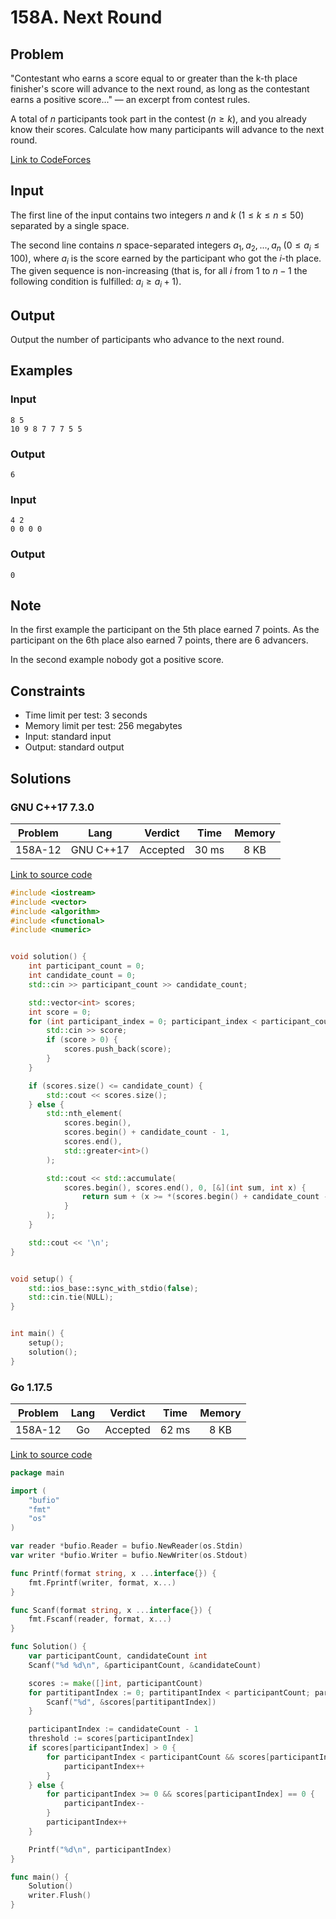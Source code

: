 # 158A. Next Round

## Problem

"Contestant who earns a score equal to or greater than the k-th place finisher's score will advance to the next round, as long as the contestant earns a positive score..." — an excerpt from contest rules.

A total of $n$ participants took part in the contest ($n \geq k$), and you already know their scores. Calculate how many participants will advance to the next round.

[Link to CodeForces](https://codeforces.com/problemset/problem/158/A)

## Input

The first line of the input contains two integers $n$ and $k$ ($1 \leq k \leq n \leq 50$) separated by a single space.

The second line contains $n$ space-separated integers $a_1$, $a_2$, ..., $a_n$ ($0 \leq a_i \leq 100$), where $a_i$ is the score earned by the participant who got the $i$-th place. The given sequence is non-increasing (that is, for all $i$ from 1 to $n - 1$ the following condition is fulfilled: $a_i \geq a_i + 1$).

## Output

Output the number of participants who advance to the next round.

## Examples

### Input

```
8 5
10 9 8 7 7 7 5 5
```

### Output

```
6
```

### Input

```
4 2
0 0 0 0
```

### Output

```
0
```

## Note

In the first example the participant on the 5th place earned 7 points. As the participant on the 6th place also earned 7 points, there are 6 advancers.

In the second example nobody got a positive score.

## Constraints

  - Time limit per test: 3 seconds
  - Memory limit per test: 256 megabytes
  - Input: standard input
  - Output: standard output

## Solutions

### GNU C++17 7.3.0

| Problem |    Lang   |  Verdict | Time  | Memory |
|:-------:|:---------:|:--------:|:-----:|:------:|
| 158A-12 | GNU C++17 | Accepted | 30 ms |  8 KB  |

[Link to source code](solution.cpp)

```c++
#include <iostream>
#include <vector>
#include <algorithm>
#include <functional>
#include <numeric>


void solution() {
    int participant_count = 0;
    int candidate_count = 0;
    std::cin >> participant_count >> candidate_count;

    std::vector<int> scores;
    int score = 0;
    for (int participant_index = 0; participant_index < participant_count; ++participant_index) {
        std::cin >> score;
        if (score > 0) {
            scores.push_back(score);
        }
    }

    if (scores.size() <= candidate_count) {
        std::cout << scores.size();
    } else {
        std::nth_element(
            scores.begin(),
            scores.begin() + candidate_count - 1,
            scores.end(),
            std::greater<int>()
        );

        std::cout << std::accumulate(
            scores.begin(), scores.end(), 0, [&](int sum, int x) {
                return sum + (x >= *(scores.begin() + candidate_count - 1));
            }
        );
    }

    std::cout << '\n';
}


void setup() {
    std::ios_base::sync_with_stdio(false);
    std::cin.tie(NULL);
}


int main() {
    setup();
    solution();
}
```

### Go 1.17.5

| Problem |    Lang   |  Verdict | Time  | Memory |
|:-------:|:---------:|:--------:|:-----:|:------:|
| 158A-12 |     Go    | Accepted | 62 ms |  8 KB  |

[Link to source code](solution.go)

```go
package main

import (
	"bufio"
	"fmt"
	"os"
)

var reader *bufio.Reader = bufio.NewReader(os.Stdin)
var writer *bufio.Writer = bufio.NewWriter(os.Stdout)

func Printf(format string, x ...interface{}) {
	fmt.Fprintf(writer, format, x...)
}

func Scanf(format string, x ...interface{}) {
	fmt.Fscanf(reader, format, x...)
}

func Solution() {
	var participantCount, candidateCount int
	Scanf("%d %d\n", &participantCount, &candidateCount)

	scores := make([]int, participantCount)
	for partitipantIndex := 0; partitipantIndex < participantCount; partitipantIndex++ {
		Scanf("%d", &scores[partitipantIndex])
	}

	participantIndex := candidateCount - 1
	threshold := scores[participantIndex]
	if scores[participantIndex] > 0 {
		for participantIndex < participantCount && scores[participantIndex] == threshold {
			participantIndex++
		}
	} else {
		for participantIndex >= 0 && scores[participantIndex] == 0 {
			participantIndex--
		}
		participantIndex++
	}

	Printf("%d\n", participantIndex)
}

func main() {
	Solution()
	writer.Flush()
}
```
